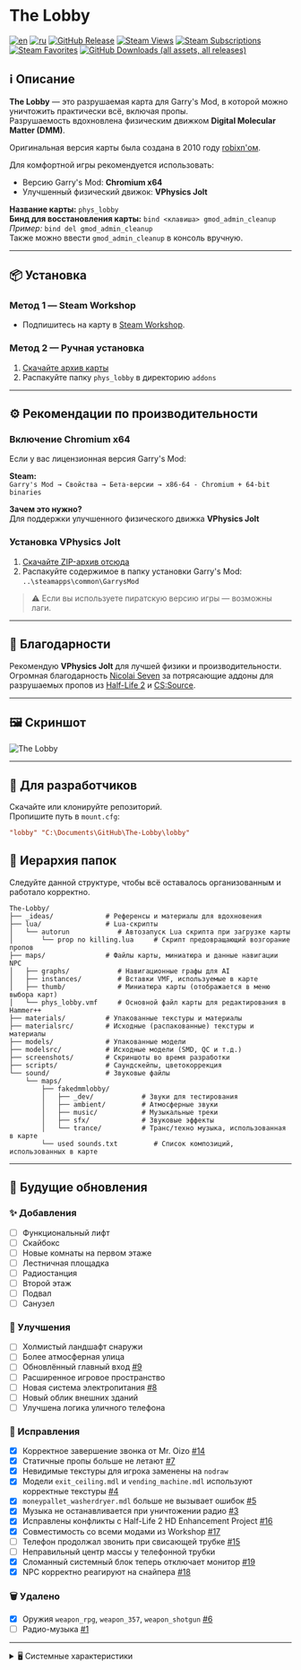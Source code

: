 
# The Lobby

[![en][lang_en]](README.md)
[![ru][lang_ru]](README-RU.md)
[![GitHub Release][version_map]][latest_release]
[![Steam Views][steamviews]][steam_workshop]
[![Steam Subscriptions][steamsub]][steam_workshop]
[![Steam Favorites][steamfav]][steam_workshop]
[![GitHub Downloads (all assets, all releases)][downloads]][all_releases]

## ℹ️ Описание

**The Lobby** — это разрушаемая карта для Garry's Mod, в которой можно уничтожить практически всё, включая пропы.  
Разрушаемость вдохновлена физическим движком **Digital Molecular Matter (DMM)**.

Оригинальная версия карты была создана в 2010 году [robixn'ом][robixn_showcase_physlobby].

Для комфортной игры рекомендуется использовать:
- Версию Garry's Mod: **Chromium x64**
- Улучшенный физический движок: **VPhysics Jolt**

**Название карты:** `phys_lobby`  
**Бинд для восстановления карты:** `bind <клавиша> gmod_admin_cleanup`  
*Пример:* `bind del gmod_admin_cleanup`  
Также можно ввести `gmod_admin_cleanup` в консоль вручную.

---

## 📦 Установка

### Метод 1 — Steam Workshop

- Подпишитесь на карту в [Steam Workshop][steam_workshop].

### Метод 2 — Ручная установка

1. [Скачайте архив карты][download_latest_map]
2. Распакуйте папку `phys_lobby` в директорию `addons`

---

## ⚙️ Рекомендации по производительности

### Включение Chromium x64

Если у вас лицензионная версия Garry's Mod:

**Steam:**  
`Garry's Mod → Свойства → Бета-версии → x86-64 - Chromium + 64-bit binaries`

**Зачем это нужно?**  
Для поддержки улучшенного физического движка **VPhysics Jolt**

### Установка VPhysics Jolt

1. [Скачайте ZIP-архив отсюда][vphysics_gmod_build]
2. Распакуйте содержимое в папку установки Garry's Mod:  
   `..\steamapps\common\GarrysMod`

> ⚠️ Если вы используете пиратскую версию игры — возможны лаги.

---

## 🙏 Благодарности

Рекомендую **VPhysics Jolt** для лучшей физики и производительности.  
Огромная благодарность [Nicolai Seven][author_nicolai] за потрясающие аддоны для разрушаемых пропов из [Half-Life 2][author_nicolai_hl2] и [CS:Source][author_nicolai_css].

---

## 🖼️ Скриншот

![The Lobby][phys_lobby_compare]

---

## 🔧 Для разработчиков

Скачайте или клонируйте репозиторий.  
Пропишите путь в `mount.cfg`:

```cfg
"lobby" "C:\Documents\GitHub\The-Lobby\lobby"
```

## 📂 Иерархия папок

Следуйте данной структуре, чтобы всё оставалось организованным и работало корректно.

```
The-Lobby/
├── _ideas/             # Референсы и материалы для вдохновения
├── lua/                # Lua-скрипты
│   └── autorun            # Автозапуск Lua скрипта при загрузке карты
│       └── prop no killing.lua     # Скрипт предовращающий возгорание пропов
├── maps/               # Файлы карты, миниатюра и данные навигации NPC
│   ├── graphs/            # Навигационные графы для AI
│   ├── instances/         # Вставки VMF, используемые в карте
│   ├── thumb/             # Миниатюра карты (отображается в меню выбора карт)
│   └── phys_lobby.vmf     # Основной файл карты для редактирования в Hammer++
├── materials/          # Упакованные текстуры и материалы
├── materialsrc/        # Исходные (распакованные) текстуры и материалы
├── models/             # Упакованные модели
├── modelsrc/           # Исходные модели (SMD, QC и т.д.)
├── screenshots/        # Скриншоты во время разработки
├── scripts/            # Саундскейпы, цветокоррекция
└── sound/              # Звуковые файлы
    └── maps/
        ├── fakedmmlobby/
        │   ├── _dev/            # Звуки для тестирования
        │   ├── ambient/         # Атмосферные звуки
        │   ├── music/           # Музыкальные треки
        │   ├── sfx/             # Звуковые эффекты
        │   └── trance/          # Транс/техно музыка, использованная в карте
        └── used sounds.txt         # Список композиций, использованных в карте
```

---

## 📝 Будущие обновления

### ✨ Добавления

- [ ] Функциональный лифт  
- [ ] Скайбокс  
- [ ] Новые комнаты на первом этаже  
- [ ] Лестничная площадка  
- [ ] Радиостанция  
- [ ] Второй этаж  
- [ ] Подвал  
- [ ] Санузел  

### 🔧 Улучшения

- [ ] Холмистый ландшафт снаружи  
- [ ] Более атмосферная улица  
- [ ] Обновлённый главный вход [#9]  
- [ ] Расширенное игровое пространство  
- [ ] Новая система электропитания [#8]  
- [ ] Новый облик внешних зданий  
- [ ] Улучшена логика уличного телефона  

### 🐛 Исправления

- [x] Корректное завершение звонка от Mr. Oizo [#14]  
- [x] Статичные пропы больше не летают [#7]  
- [x] Невидимые текстуры для игрока заменены на `nodraw`  
- [x] Модели `exit_ceiling.mdl` и `vending_machine.mdl` используют корректные текстуры [#4]  
- [x] `moneypallet_washerdryer.mdl` больше не вызывает ошибок [#5]  
- [x] Музыка не останавливается при уничтожении радио [#3]  
- [x] Исправлены конфликты с Half-Life 2 HD Enhancement Project [#16]  
- [x] Совместимость со всеми модами из Workshop [#17]  
- [ ] Телефон продолжал звонить при свисающей трубке [#15]  
- [ ] Неправильный центр массы у телефонной трубки  
- [x] Сломанный системный блок теперь отключает монитор [#19]  
- [x] NPC корректно реагируют на снайпера [#18]  

### 🗑️ Удалено

- [x] Оружия `weapon_rpg`, `weapon_357`, `weapon_shotgun` [#6]  
- [ ] Радио-музыка [#1]  

---

<details>
<summary>🖥️ Системные характеристики</summary>
29 октября 2023 — была приобретена GTX 1660 Super 6GB за 3200 лей
</details>

<!-- shields.io -->
[lang_en]: https://img.shields.io/badge/lang-English%20%F0%9F%87%AC%F0%9F%87%A7-white
[lang_ru]: https://img.shields.io/badge/%D1%8F%D0%B7%D1%8B%D0%BA-%D0%A0%D1%83%D1%81%D1%81%D0%BA%D0%B8%D0%B9%20%F0%9F%87%B7%F0%9F%87%BA-white
[latest_release]: https://github.com/boxden/The-Lobby/releases/tag/v1.0.1
[all_releases]: https://github.com/boxden/The-Lobby/releases
[version_map]: https://img.shields.io/github/v/release/boxden/The-Lobby
[steamviews]: https://img.shields.io/steam/views/2886996246
[steamsub]: https://img.shields.io/steam/subscriptions/2886996246
[steamfav]: https://img.shields.io/steam/favorites/2886996246
[downloads]: https://img.shields.io/github/downloads/boxden/The-Lobby/total

<!-- Links -->
[robixn_showcase_physlobby]: https://www.youtube.com/watch?v=N7MYttLnHpA
[steam_workshop]: https://steamcommunity.com/sharedfiles/filedetails/?id=2886996246
[phys_lobby_compare]: https://all-mods.ru/wp-content/uploads/2022/11/phys_lobby.gif
[vphysics_gmod_build]: https://github.com/misyltoad/VPhysics-Jolt/releases/download/0.20/vphysics_jolt_0.20_gmod_win64.zip
[download_latest_map]: https://github.com/boxden/The-Lobby/releases/download/v1.0.1/the_lobby_2886996246.7z
[author_nicolai]: https://steamcommunity.com/id/nicolai_seven
[author_nicolai_hl2]: https://steamcommunity.com/sharedfiles/filedetails/?id=767948098
[author_nicolai_css]: https://steamcommunity.com/sharedfiles/filedetails/?id=2701419409

<!-- Issues -->
[#1]: https://github.com/boxden/The-Lobby/issues/1
[#3]: https://github.com/boxden/The-Lobby/issues/3
[#4]: https://github.com/boxden/The-Lobby/issues/4
[#5]: https://github.com/boxden/The-Lobby/issues/5
[#6]: https://github.com/boxden/The-Lobby/issues/6
[#7]: https://github.com/boxden/The-Lobby/issues/7
[#8]: https://github.com/boxden/The-Lobby/issues/8
[#9]: https://github.com/boxden/The-Lobby/issues/9
[#14]: https://github.com/boxden/The-Lobby/issues/14
[#15]: https://github.com/boxden/The-Lobby/issues/15
[#16]: https://github.com/boxden/The-Lobby/issues/16
[#17]: https://github.com/boxden/The-Lobby/issues/17
[#18]: https://github.com/boxden/The-Lobby/issues/18
[#19]: https://github.com/boxden/The-Lobby/issues/19
